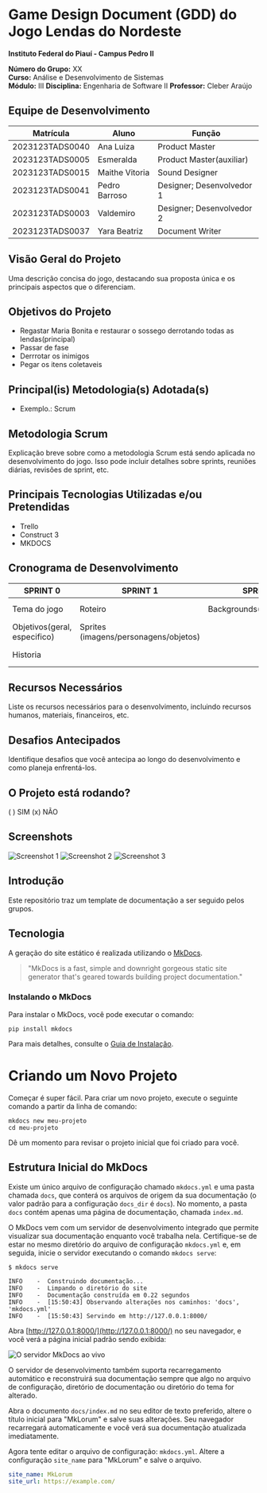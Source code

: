 # Game Design Document (GDD) do Jogo Lendas do Nordeste

**Instituto Federal do Piauí - Campus Pedro II**

**Número do Grupo:** XX  
**Curso:** Análise e Desenvolvimento de Sistemas  
**Módulo:** III
**Disciplina:** Engenharia de Software II 
**Professor:** Cleber Araújo  

## Equipe de Desenvolvimento

| Matrícula       | Aluno             | Função                   | 
|-----------------|-------------------|--------------------------|
| 2023123TADS0040 | Ana Luiza         | Product Master           |
| 2023123TADS0005 | Esmeralda         | Product Master(auxiliar) |
| 2023123TADS0015 | Maithe Vitoria    | Sound Designer           |
| 2023123TADS0041 | Pedro Barroso     | Designer; Desenvolvedor 1|
| 2023123TADS0003 | Valdemiro         | Designer; Desenvolvedor 2|
| 2023123TADS0037 | Yara Beatriz      | Document Writer          |

## Visão Geral do Projeto
Uma descrição concisa do jogo, destacando sua proposta única e os principais aspectos que o diferenciam.

## Objetivos do Projeto
- Regastar Maria Bonita e restaurar o sossego derrotando todas as lendas(principal)
- Passar de fase
- Derrrotar os inimigos
- Pegar os itens coletaveis

## Principal(is) Metodologia(s) Adotada(s)
- Exemplo.: Scrum

## Metodologia Scrum
Explicação breve sobre como a metodologia Scrum está sendo aplicada no desenvolvimento do jogo. Isso pode incluir detalhes sobre sprints, reuniões diárias, revisões de sprint, etc.

## Principais Tecnologias Utilizadas e/ou Pretendidas
- Trello
- Construct 3
- MKDOCS

## Cronograma de Desenvolvimento
|**SPRINT 0**                | **SPRINT 1**                        | **SPRINT 2**             | **SPRINT 3**       | **SPRINT 4**       | **ENTREGA**                      |
|----------------------------|-------------------------------------|--------------------------|--------------------|--------------------|----------------------------------|
|Tema do jogo                |Roteiro                              |Backgrounds(imagens/tiles)|Implementação part.1|Implementação part.2|Descrições/demostração            |
|Objetivos(geral, especifico)|Sprites (imagens/personagens/objetos)|                          |                    |                    |Criterios (documentação/feedbacks)|
|Historia                    |                                     |                          |                    |                    |Lancamento no III Opala Tec       |

## Recursos Necessários
Liste os recursos necessários para o desenvolvimento, incluindo recursos humanos, materiais, financeiros, etc.

## Desafios Antecipados
Identifique desafios que você antecipa ao longo do desenvolvimento e como planeja enfrentá-los.

## O Projeto está rodando?
( ) SIM (x) NÃO

## Screenshots
![Screenshot 1](URL_da_Imagem_1)
![Screenshot 2](URL_da_Imagem_2)
![Screenshot 3](URL_da_Imagem_3)


## Introdução

Este repositório traz um template de documentação a ser seguido pelos grupos.

## Tecnologia

A geração do site estático é realizada utilizando o [MkDocs](https://www.mkdocs.org/).

> "MkDocs is a fast, simple and downright gorgeous static site generator that's geared towards building project documentation."

### Instalando o MkDocs

Para instalar o MkDocs, você pode executar o comando:

```shell
pip install mkdocs
```

Para mais detalhes, consulte o [Guia de Instalação](#).

# Criando um Novo Projeto

Começar é super fácil. Para criar um novo projeto, execute o seguinte comando a partir da linha de comando:

```shell
mkdocs new meu-projeto
cd meu-projeto
```

Dê um momento para revisar o projeto inicial que foi criado para você.

## Estrutura Inicial do MkDocs

Existe um único arquivo de configuração chamado `mkdocs.yml` e uma pasta chamada `docs`, que conterá os arquivos de origem da sua documentação (o valor padrão para a configuração `docs_dir` é `docs`). No momento, a pasta `docs` contém apenas uma página de documentação, chamada `index.md`.

O MkDocs vem com um servidor de desenvolvimento integrado que permite visualizar sua documentação enquanto você trabalha nela. Certifique-se de estar no mesmo diretório do arquivo de configuração `mkdocs.yml` e, em seguida, inicie o servidor executando o comando `mkdocs serve`:

```shell
$ mkdocs serve
```

```shell
INFO    -  Construindo documentação...
INFO    -  Limpando o diretório do site
INFO    -  Documentação construída em 0.22 segundos
INFO    -  [15:50:43] Observando alterações nos caminhos: 'docs', 'mkdocs.yml'
INFO    -  [15:50:43] Servindo em http://127.0.0.1:8000/
```

Abra [http://127.0.0.1:8000/](http://127.0.0.1:8000/) no seu navegador, e você verá a página inicial padrão sendo exibida:

![O servidor MkDocs ao vivo](http://127.0.0.1:8000/)

O servidor de desenvolvimento também suporta recarregamento automático e reconstruirá sua documentação sempre que algo no arquivo de configuração, diretório de documentação ou diretório do tema for alterado.

Abra o documento `docs/index.md` no seu editor de texto preferido, altere o título inicial para "MkLorum" e salve suas alterações. Seu navegador recarregará automaticamente e você verá sua documentação atualizada imediatamente.

Agora tente editar o arquivo de configuração: `mkdocs.yml`. Altere a configuração `site_name` para "MkLorum" e salve o arquivo.

```yaml
site_name: MkLorum
site_url: https://example.com/
```
